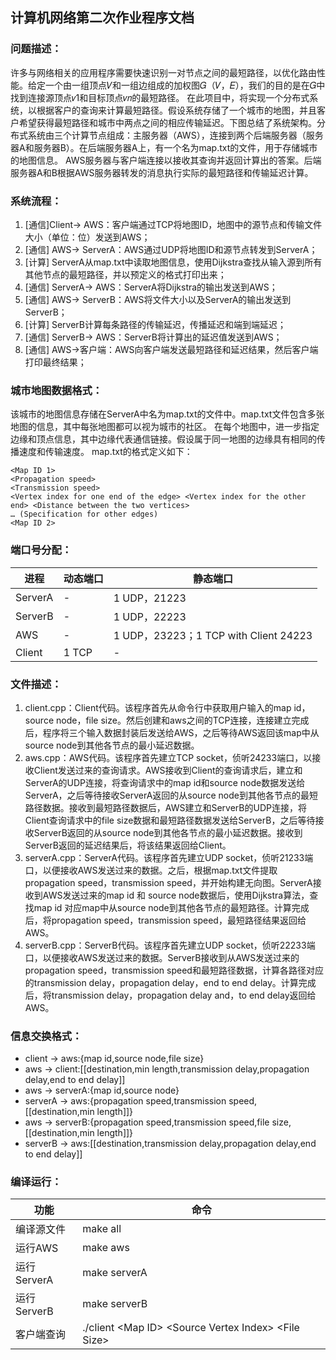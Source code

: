## 计算机网络第二次作业程序文档

### 问题描述：

许多与网络相关的应用程序需要快速识别一对节点之间的最短路径，以优化路由性能。给定一个由一组顶点𝑉和一组边组成的加权图𝐺（𝑉，𝐸），我们的目的是在𝐺中找到连接源顶点𝑣1和目标顶点𝑣𝑛的最短路径。
在此项目中，将实现一个分布式系统，以根据客户的查询来计算最短路径。假设系统存储了一个城市的地图，并且客户希望获得最短路径和城市中两点之间的相应传输延迟。下图总结了系统架构。分布式系统由三个计算节点组成：主服务器（AWS），连接到两个后端服务器（服务器A和服务器B）。在后端服务器A上，有一个名为map.txt的文件，用于存储城市的地图信息。 AWS服务器与客户端连接以接收其查询并返回计算出的答案。后端服务器A和B根据AWS服务器转发的消息执行实际的最短路径和传输延迟计算。

### 系统流程：

1. [通信]Client-> AWS：客户端通过TCP将地图ID，地图中的源节点和传输文件大小（单位：位）发送到AWS；
2. [通信] AWS-> ServerA：AWS通过UDP将地图ID和源节点转发到ServerA；
3. [计算] ServerA从map.txt中读取地图信息，使用Dijkstra查找从输入源到所有其他节点的最短路径，并以预定义的格式打印出来；
4. [通信] ServerA-> AWS：ServerA将Dijkstra的输出发送到AWS；
5. [通信] AWS-> ServerB：AWS将文件大小以及ServerA的输出发送到ServerB；
6. [计算] ServerB计算每条路径的传输延迟，传播延迟和端到端延迟；
7. [通信] ServerB-> AWS：ServerB将计算出的延迟值发送到AWS；
8. [通信] AWS->客户端：AWS向客户端发送最短路径和延迟结果，然后客户端打印最终结果；

### 城市地图数据格式：

该城市的地图信息存储在ServerA中名为map.txt的文件中。map.txt文件包含多张地图的信息，其中每张地图都可以视为城市的社区。 在每个地图中，进一步指定边缘和顶点信息，其中边缘代表通信链接。假设属于同一地图的边缘具有相同的传播速度和传输速度。
map.txt的格式定义如下：

```
<Map ID 1>
<Propagation speed>
<Transmission speed>
<Vertex index for one end of the edge> <Vertex index for the other end> <Distance between the two vertices>
… (Specification for other edges)
<Map ID 2>
```

### 端口号分配：

| 进程    | 动态端口 | 静态端口                              |
| ------- | -------- | ------------------------------------- |
| ServerA | -        | 1 UDP，21223                          |
| ServerB | -        | 1 UDP，22223                          |
| AWS     | -        | 1 UDP，23223；1 TCP with Client 24223 |
| Client  | 1 TCP    | -                                     |

### 文件描述：

1. client.cpp：Client代码。该程序首先从命令行中获取用户输入的map id，source node，file size。然后创建和aws之间的TCP连接，连接建立完成后，程序将三个输入数据封装后发送给AWS，之后等待AWS返回该map中从source node到其他各节点的最小延迟数据。
2. aws.cpp：AWS代码。该程序首先建立TCP socket，侦听24233端口，以接收Client发送过来的查询请求。AWS接收到Client的查询请求后，建立和ServerA的UDP连接，将查询请求中的map id和source node数据发送给ServerA，之后等待接收ServerA返回的从source node到其他各节点的最短路径数据。接收到最短路径数据后，AWS建立和ServerB的UDP连接，将Client查询请求中的file size数据和最短路径数据发送给ServerB，之后等待接收ServerB返回的从source node到其他各节点的最小延迟数据。接收到ServerB返回的延迟结果后，将该结果返回给Client。
3. serverA.cpp：ServerA代码。该程序首先建立UDP socket，侦听21233端口，以便接收AWS发送过来的数据。之后，根据map.txt文件提取propagation speed，transmission speed，并开始构建无向图。ServerA接收到AWS发送过来的map id 和 source node数据后，使用Dijkstra算法，查找map id 对应map中从source node到其他各节点的最短路径。计算完成后，将propagation speed，transmission speed，最短路径结果返回给AWS。
4. serverB.cpp：ServerB代码。该程序首先建立UDP socket，侦听22233端口，以便接收AWS发送过来的数据。ServerB接收到从AWS发送过来的propagation speed，transmission speed和最短路径数据，计算各路径对应的transmission delay，propagation delay，end to end delay。计算完成后，将transmission delay，propagation delay and，to end delay返回给AWS。

### 信息交换格式：

- client -> aws:{map id,source node,file size}
- aws -> client:[[destination,min length,transmission delay,propagation delay,end to end delay]]
- aws -> serverA:{map id,source node}
- serverA -> aws:{propagation speed,transmission speed,[[destination,min length]]}
- aws -> serverB:{propagation speed,transmission speed,file size,[[destination,min length]]}
- serverB -> aws:[[destination,transmission delay,propagation delay,end to end delay]]

### 编译运行：

| 功能        | 命令                                                      |
| ----------- | --------------------------------------------------------- |
| 编译源文件  | make all                                                  |
| 运行AWS     | make aws                                                  |
| 运行ServerA | make serverA                                              |
| 运行ServerB | make serverB                                              |
| 客户端查询  | ./client \<Map ID\> \<Source Vertex Index\> \<File Size\> |

